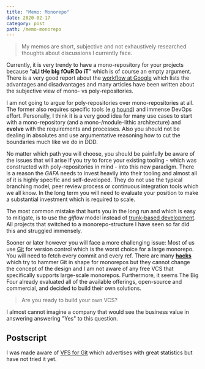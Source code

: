 ```yaml
---
title: "Memo: Monorepo"
date: 2020-02-17
category: post
path: /memo-monorepo
---
```


> My memos are short, subjective and not exhaustively researched thoughts about discussions I currently face.

Currently, it is very trendy to have a mono-repository for your projects because "**aLl tHe bIg fOuR Do iT**" which is of course an empty argument. There is a very good report about the [workflow at Google](https://cacm.acm.org/magazines/2016/7/204032-why-google-stores-billions-of-lines-of-code-in-a-single-repository/fulltext) which lists the advantages and disadvantages and many articles have been written about the subjective view of mono- vs poly-repositories.

I am not going to argue for poly-repositories over mono-repositories at all. The former also requires specific tools (e.g [hound](https://github.com/hound-search/hound)) and immense DevOps effort. Personally, I think it is a very good idea for many use cases to start with a mono-repository (and a mono-/module-lithic architecture) and **evolve** with the requirements and processes. Also you should not be dealing in absolutes and use argumentative reasoning how to cut the boundaries much like we do in DDD.

No matter which path you will choose, you should be painfully be aware of the issues that will arise if you try to force your existing tooling - which was constructed with poly-repositories in mind - into this new paradigm. There is a reason the *GAFA* needs to invest heavily into their tooling and almost all of it is highly specific and self-developed. They do not use the typical branching model, peer review process or continuous integration tools which we all know. In the long term you will need to evaluate your position to make a substantial investment which is required to scale.

The most common mistake that hurts you in the long run and which is easy to mitigate, is to use the *giflow* model instead of [trunk-based development](https://trunkbaseddevelopment.com). All projects that switched to a monorepo-structure I have seen so far did this and struggled immensely.

Sooner or later however you will face a more challenging issue: Most of  us use [Git](https://www.atlassian.com/git/tutorials/monorepos) for version control which is the worst choice for a large monorepo. You will need to fetch every commit and every ref. There are many [**hacks**](https://github.com/korfuri/awesome-monorepo#git) which try to hammer Git in shape for monorepos but they cannot change the concept of the design and I am not aware of any free VCS that specifically supports large-scale monorepos. Furthermore, it seems The Big Four already evaluated all of the available offerings, open-source and commercial, and decided to build their own solutions.

> Are you ready to build your own VCS?

I almost cannot imagine a company that would see the business value in answering answering "Yes" to this question.

## Postscript

I was made aware of [VFS for Git](https://vfsforgit.org) which advertises with great statistics but have not tried it yet.
